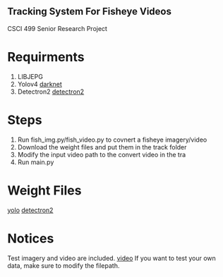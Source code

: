 ## Tracking System For Fisheye Videos
CSCI 499 Senior Research Project

# Requirments
1. LIBJEPG
2. Yolov4 [darknet](https://github.com/AlexeyAB/darknet)
3. Detectron2 [detectron2](https://github.com/facebookresearch/detectron2)


# Steps
1. Run fish_img.py/fish_video.py to covnert a fisheye imagery/video
2. Download the weight files and put them in the track folder
3. Modify the input video path to the convert video in the tra
4. Run main.py

# Weight Files
[yolo](https://drive.google.com/file/d/1Zv09wHEFFCeh0nuCtSFfq6QlM35DPxcY/view?usp=sharing)
[detectron2](https://drive.google.com/file/d/1nJBU6yKydEzAmOYYFUTAHYA5ytyKxXAL/view?usp=sharing)

# Notices
Test imagery and video are included. [video](https://drive.google.com/file/d/1UfA7xOOc2zDEMO_QJl0M7KCMptu2tEEg/view?usp=sharing)
If you want to test your own data, make sure to modify the filepath.
